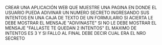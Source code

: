 CREAR UNA APLICACIÓN WEB QUE MUESTRE UNA PAGINA EN DONDE EL USUARIO PUEDA
ADIVINAR UN NUMERO SECRETO INGRESANDO SUS INTENTOS EN UNA CAJA DE TEXTO
DE UN FORMULARIO
SI ACIERTA LE DEBE MOSTRAR EL MENSAJE
"ADIVINASTE"
SI NO LE DEBE MOSTRAR EL MENSAJE
"FALLASTE TE QUEDAN 2 INTENTOS"
EL MAXIMO DE INTENTOS ES 3
Y SI FALLO AL FINAL DEBE DECIR CUAL ERA EL NRO SECRETO